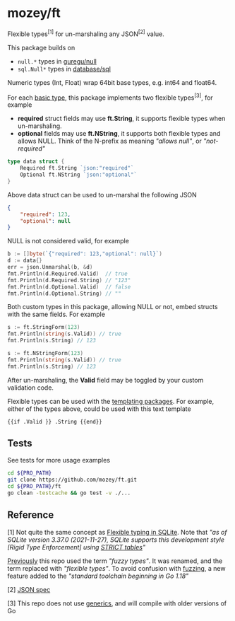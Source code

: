 # mozey/ft

Flexible types<sup>[1]</sup> for un-marshaling any JSON<sup>[2]</sup> value.

This package builds on
- `null.*` types in [guregu/null](https://github.com/guregu/null)
- `sql.Null*` types in [database/sql](https://pkg.go.dev/database/sql)

Numeric types (Int, Float) wrap 64bit base types, e.g. int64 and float64.

For each [basic type](https://go.dev/tour/basics/11), this package implements two flexible types<sup>[3]</sup>, for example
- **required** struct fields may use **ft.String**, it supports flexible types when un-marshaling. 
- **optional** fields may use **ft.NString**, it supports both flexible types and allows NULL. Think of the N-prefix as meaning *"allows null"*, or *"not-required"*
```go
type data struct {
    Required ft.String `json:"required"`
    Optional ft.NString `json:"optional"`
}
```
Above data struct can be used to un-marshal the following JSON
```json
{
    "required": 123,
    "optional": null
}
```
NULL is not considered valid, for example
```go
b := []byte(`{"required": 123,"optional": null}`)
d := data{}
err = json.Unmarshal(b, &d)
fmt.Println(d.Required.Valid)  // true
fmt.Println(d.Required.String) // "123"
fmt.Println(d.Optional.Valid)  // false
fmt.Println(d.Optional.String) // ""
```

Both custom types in this package, allowing NULL or not, embed structs with the same fields. For example
```go
s := ft.StringForm(123)
fmt.Println(string(s.Valid)) // true
fmt.Println(s.String) // 123

s := ft.NStringForm(123)
fmt.Println(string(s.Valid)) // true
fmt.Println(s.String) // 123
```

After un-marshaling, the **Valid** field may be toggled by your custom validation code.

Flexible types can be used with the [templating packages](https://gobyexample.com/text-templates). For example, either of the types above, could be used with this text template
```
{{if .Valid }} .String {{end}}
```


## Tests

See tests for more usage examples
```bash
cd ${PRO_PATH}
git clone https://github.com/mozey/ft.git
cd ${PRO_PATH}/ft
go clean -testcache && go test -v ./...
```


## Reference

[1] Not quite the same concept as [Flexible typing in SQLite](https://www.sqlite.org/flextypegood.html). Note that *"as of SQLite version 3.37.0 (2021-11-27), SQLite supports this development style [Rigid Type Enforcement] using [STRICT tables](https://www.sqlite.org/stricttables.html)"*

[Previously](https://github.com/mozey/fuzzy) this repo used the term *"fuzzy types"*. It was renamed, and the term replaced with *"flexible types"*. To avoid confusion with [fuzzing](https://go.dev/security/fuzz/), a new feature added to the *"standard toolchain beginning in Go 1.18"*

[2] [JSON spec](https://www.json.org/json-en.html)

[3] This repo does not use [generics](https://go.dev/doc/tutorial/generics), and will compile with older versions of Go

